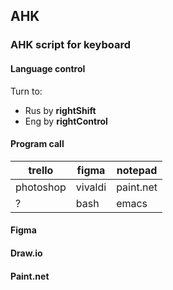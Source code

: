 ## AHK 

###  AHK script for keyboard 

####  Language control
Turn to:
- Rus by **rightShift** 
-  Eng by **rightControl** 
#### Program call

| trello    | figma   | notepad   |
| --------- | ------- | --------- |
| photoshop | vivaldi | paint.net |
| ?         | bash    | emacs     |

#### Figma 
#### Draw.io
#### Paint.net
